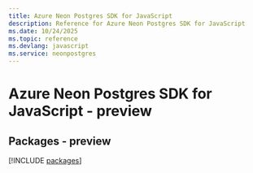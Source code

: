 ```yaml
---
title: Azure Neon Postgres SDK for JavaScript
description: Reference for Azure Neon Postgres SDK for JavaScript
ms.date: 10/24/2025
ms.topic: reference
ms.devlang: javascript
ms.service: neonpostgres
---
```

# Azure Neon Postgres SDK for JavaScript - preview
## Packages - preview
[!INCLUDE [packages](neon-postgres-index.md)]